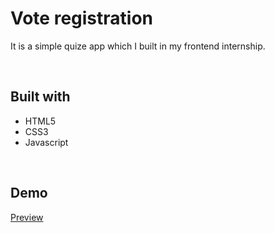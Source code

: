 
# Vote registration

It is a simple quize app which I built in my frontend internship.

<br>

## Built with
- HTML5
- CSS3
- Javascript

<br>

## Demo
[Preview](https://argha-nilanjon-nondi.github.io/internship-vote-registration/)


